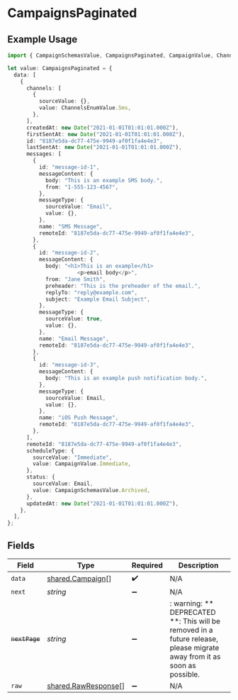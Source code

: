 # CampaignsPaginated

## Example Usage

```typescript
import { CampaignSchemasValue, CampaignsPaginated, CampaignValue, ChannelsEnumValue } from "@stackone/stackone-client-ts/sdk/models/shared";

let value: CampaignsPaginated = {
  data: [
    {
      channels: [
        {
          sourceValue: {},
          value: ChannelsEnumValue.Sms,
        },
      ],
      createdAt: new Date("2021-01-01T01:01:01.000Z"),
      firstSentAt: new Date("2021-01-01T01:01:01.000Z"),
      id: "8187e5da-dc77-475e-9949-af0f1fa4e4e3",
      lastSentAt: new Date("2021-01-01T01:01:01.000Z"),
      messages: [
        {
          id: "message-id-1",
          messageContent: {
            body: "This is an example SMS body.",
            from: "1-555-123-4567",
          },
          messageType: {
            sourceValue: "Email",
            value: {},
          },
          name: "SMS Message",
          remoteId: "8187e5da-dc77-475e-9949-af0f1fa4e4e3",
        },
        {
          id: "message-id-2",
          messageContent: {
            body: "<h1>This is an example</h1>
                      <p>email body</p>",
            from: "Jane Smith",
            preheader: "This is the preheader of the email.",
            replyTo: "reply@example.com",
            subject: "Example Email Subject",
          },
          messageType: {
            sourceValue: true,
            value: {},
          },
          name: "Email Message",
          remoteId: "8187e5da-dc77-475e-9949-af0f1fa4e4e3",
        },
        {
          id: "message-id-3",
          messageContent: {
            body: "This is an example push notification body.",
          },
          messageType: {
            sourceValue: Email,
            value: {},
          },
          name: "iOS Push Message",
          remoteId: "8187e5da-dc77-475e-9949-af0f1fa4e4e3",
        },
      ],
      remoteId: "8187e5da-dc77-475e-9949-af0f1fa4e4e3",
      scheduleType: {
        sourceValue: "Immediate",
        value: CampaignValue.Immediate,
      },
      status: {
        sourceValue: Email,
        value: CampaignSchemasValue.Archived,
      },
      updatedAt: new Date("2021-01-01T01:01:01.000Z"),
    },
  ],
};
```

## Fields

| Field                                                                                                                   | Type                                                                                                                    | Required                                                                                                                | Description                                                                                                             |
| ----------------------------------------------------------------------------------------------------------------------- | ----------------------------------------------------------------------------------------------------------------------- | ----------------------------------------------------------------------------------------------------------------------- | ----------------------------------------------------------------------------------------------------------------------- |
| `data`                                                                                                                  | [shared.Campaign](../../../sdk/models/shared/campaign.md)[]                                                             | :heavy_check_mark:                                                                                                      | N/A                                                                                                                     |
| `next`                                                                                                                  | *string*                                                                                                                | :heavy_minus_sign:                                                                                                      | N/A                                                                                                                     |
| ~~`nextPage`~~                                                                                                          | *string*                                                                                                                | :heavy_minus_sign:                                                                                                      | : warning: ** DEPRECATED **: This will be removed in a future release, please migrate away from it as soon as possible. |
| `raw`                                                                                                                   | [shared.RawResponse](../../../sdk/models/shared/rawresponse.md)[]                                                       | :heavy_minus_sign:                                                                                                      | N/A                                                                                                                     |
